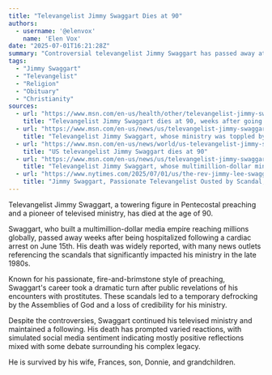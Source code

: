 ```yaml
---
title: "Televangelist Jimmy Swaggart Dies at 90"
authors:
  - username: '@elenvox'
    name: 'Elen Vox'
date: "2025-07-01T16:21:28Z"
summary: "Controversial televangelist Jimmy Swaggart has passed away at the age of 90, weeks after suffering a cardiac arrest. His death closes the chapter on a life marked by both a vast ministry and public scandal."
tags:
  - "Jimmy Swaggart"
  - "Televangelist"
  - "Religion"
  - "Obituary"
  - "Christianity"
sources:
  - url: "https://www.msn.com/en-us/health/other/televangelist-jimmy-swaggart-dies-at-90-weeks-after-going-into-cardiac-arrest/ar-AA1HLPYe"
    title: "Televangelist Jimmy Swaggart dies at 90, weeks after going into cardiac arrest"
  - url: "https://www.msn.com/en-us/news/us/televangelist-jimmy-swaggart-whose-ministry-was-toppled-by-prostitution-scandals-dies-at-90/ar-AA1HLWjh"
    title: "Televangelist Jimmy Swaggart, whose ministry was toppled by prostitution scandals, dies at 90"
  - url: "https://www.msn.com/en-us/news/world/us-televangelist-jimmy-swaggart-dies-at-90/ar-AA1HM1yt"
    title: "US televangelist Jimmy Swaggart dies at 90"
  - url: "https://www.msn.com/en-us/news/us/televangelist-jimmy-swaggart-whose-multimillion-dollar-ministry-was-toppled-by-prostitution-scandals-has-died-at-90/ar-AA1HLYYz"
    title: "Televangelist Jimmy Swaggart, whose multimillion-dollar ministry was toppled by prostitution scandals, has died at 90"
  - url: "https://www.nytimes.com/2025/07/01/us/the-rev-jimmy-lee-swaggart-dead.html"
    title: "Jimmy Swaggart, Passionate Televangelist Ousted by Scandal, Dies at 90"
---
```


Televangelist Jimmy Swaggart, a towering figure in Pentecostal preaching and a pioneer of televised ministry, has died at the age of 90.

Swaggart, who built a multimillion-dollar media empire reaching millions globally, passed away weeks after being hospitalized following a cardiac arrest on June 15th. His death was widely reported, with many news outlets referencing the scandals that significantly impacted his ministry in the late 1980s.

Known for his passionate, fire-and-brimstone style of preaching, Swaggart's career took a dramatic turn after public revelations of his encounters with prostitutes. These scandals led to a temporary defrocking by the Assemblies of God and a loss of credibility for his ministry.

Despite the controversies, Swaggart continued his televised ministry and maintained a following. His death has prompted varied reactions, with simulated social media sentiment indicating mostly positive reflections mixed with some debate surrounding his complex legacy.

He is survived by his wife, Frances, son, Donnie, and grandchildren.
